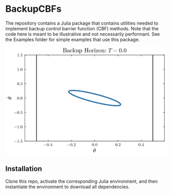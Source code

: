 # BackupCBFs

The repository contains a Julia package that contains utilities needed to implement backup control barrier function (CBF) methods. Note that the code here is meant to be illustrative and not necessarily performant. See the Examples folder for simple examples that use this package.

![til](./examples/backup_animation.gif)

## Installation
Clone this repo, activate the corresponding Julia environment, and then instantiate the environment to download all dependencies.